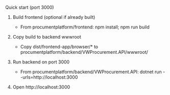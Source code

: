 Quick start (port 3000)

1) Build frontend (optional if already built)
   - From procumentplatform/frontend: npm install; npm run build

2) Copy build to backend wwwroot
   - Copy dist/frontend-app/browser/* to procumentplatform/backend/VWProcurement.API/wwwroot/

3) Run backend on port 3000
   - From procumentplatform/backend/VWProcurement.API: dotnet run --urls=http://localhost:3000

4) Open http://localhost:3000
